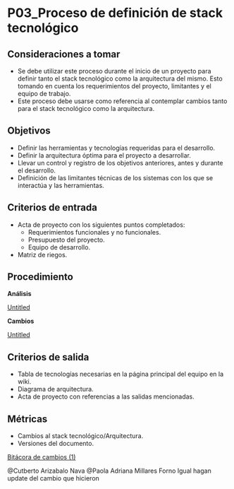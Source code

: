 # P03_Proceso de definición de stack tecnológico

## Consideraciones a tomar[](https://ace-software-development.github.io/Manual-de-Operaciones/docs/Procesos/P03_StackTecnol%C3%B3gico#consideraciones-a-tomar)

- Se debe utilizar este proceso durante el inicio de un proyecto para definir tanto el stack tecnológico como la arquitectura del mismo. Esto tomando en cuenta los requerimientos del proyecto, limitantes y el equipo de trabajo.
- Este proceso debe usarse como referencia al contemplar cambios tanto para el stack tecnológico como la arquitectura.

## Objetivos[](https://ace-software-development.github.io/Manual-de-Operaciones/docs/Procesos/P03_StackTecnol%C3%B3gico#objetivos)

- Definir las herramientas y tecnologías requeridas para el desarrollo.
- Definir la arquitectura óptima para el proyecto a desarrollar.
- Llevar un control y registro de los objetivos anteriores, antes y durante el desarrollo.
- Definición de las limitantes técnicas de los sistemas con los que se interactúa y las herramientas.

## Criterios de entrada[](https://ace-software-development.github.io/Manual-de-Operaciones/docs/Procesos/P03_StackTecnol%C3%B3gico#criterios-de-entrada)

- Acta de proyecto con los siguientes puntos completados:
    - Requerimientos funcionales y no funcionales.
    - Presupuesto del proyecto.
    - Equipo de desarrollo.
- Matriz de riegos.

## Procedimiento[](https://ace-software-development.github.io/Manual-de-Operaciones/docs/Procesos/P03_StackTecnol%C3%B3gico#procedimiento)

**Análisis**

[Untitled](P03_Proceso%20de%20definicio%CC%81n%20de%20stack%20tecnolo%CC%81gico%20643c9ce7587e4ff1915cc9642affe9cf/Untitled%20Database%20f44c07f2b4e74533851d4272beedbb2e.csv)

**Cambios**

[Untitled](P03_Proceso%20de%20definicio%CC%81n%20de%20stack%20tecnolo%CC%81gico%20643c9ce7587e4ff1915cc9642affe9cf/Untitled%20Database%207094fc04a93c41caa33b092c32be46ab.csv)

## Criterios de salida[](https://ace-software-development.github.io/Manual-de-Operaciones/docs/Procesos/P03_StackTecnol%C3%B3gico#criterios-de-salida)

- Tabla de tecnologías necesarias en la página principal del equipo en la wiki.
- Diagrama de arquitectura.
- Acta de proyecto con referencias a las salidas mencionadas.

## Métricas[](https://ace-software-development.github.io/Manual-de-Operaciones/docs/Procesos/P03_StackTecnol%C3%B3gico#m%C3%A9tricas)

- Cambios al stack tecnológico/Arquitectura.
- Versiones del documento.

[Bitácora de cambios (1)](P03_Proceso%20de%20definicio%CC%81n%20de%20stack%20tecnolo%CC%81gico%20643c9ce7587e4ff1915cc9642affe9cf/Bita%CC%81cora%20de%20cambios%20(1)%2039ac6e9931724fda94d0bccfe537a0a4.csv)

@Cutberto Arizabalo Nava @Paola Adriana Millares Forno  Igual hagan update del cambio que hicieron